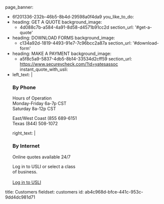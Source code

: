 page_banner:
  - 6f201336-232b-46b5-8b4d-29598a0f4da9
you_like_to_do:
  - 
    heading: GET A QUOTE
    background_image:
      - 4d088c7b-a584-4a91-8d58-d4571b91cc2d
    section_url: '#get-a-quote'
  - 
    heading: DOWNLOAD FORMS
    background_image:
      - c134a92d-1819-4493-91e7-7c96bcc2a87a
    section_url: '#download-form'
  - 
    heading: MAKE A PAYMENT
    background_image:
      - a5f8c5a9-5837-4db5-8b14-33534d2cff59
    section_url: https://www.securevcheck.com/?id=yatesassoc
instant_quote_with_usli:
  - 
    left_text: |
      <h3>By Phone</h3>
      <p>Hours of Operation<br>
      Monday-Friday 6a-7p CST<br>
      Saturday 8a-12p CST
      </p>
      <p>East/West Coast (855 689-6151<br>
      Texas (844) 508-1072
      </p>
    right_text: |
      <h3>By Internet</h3>
      <p>Online quotes available 24/7
      </p>
      <p>Log in to USLI or select a class<br> of business.<br><br>
      <a href="#" class="btn btn-success btn-log">Log in to USLI</a>
      </p>
title: Customers
fieldset: customers
id: ab4c968d-bfce-441c-953c-9dd4dc981d71
